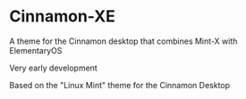 # Cinnamon-XE
A theme for the Cinnamon desktop that combines Mint-X with ElementaryOS

Very early development

Based on the "Linux Mint" theme for the Cinnamon Desktop
